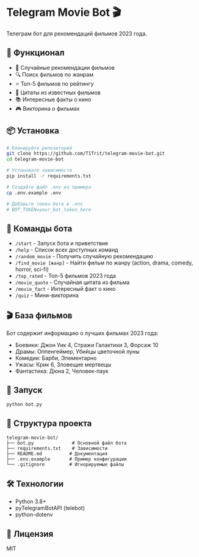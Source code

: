 # Telegram Movie Bot 🎬

Телеграм бот для рекомендаций фильмов 2023 года.

## 🚀 Функционал

- 🎲 Случайные рекомендации фильмов
- 🔍 Поиск фильмов по жанрам
- ⭐ Топ-5 фильмов по рейтингу
- 💬 Цитаты из известных фильмов
- 📚 Интересные факты о кино
- 🎮 Викторина о фильмах

## 📦 Установка

```bash
# Клонируйте репозиторий
git clone https://github.com/T1Trit/telegram-movie-bot.git
cd telegram-movie-bot

# Установите зависимости
pip install -r requirements.txt

# Создайте файл .env из примера
cp .env.example .env

# Добавьте токен бота в .env
# BOT_TOKEN=your_bot_token_here
```

## 🤖 Команды бота

- `/start` - Запуск бота и приветствие
- `/help` - Список всех доступных команд
- `/random_movie` - Получить случайную рекомендацию
- `/find_movie [жанр]` - Найти фильм по жанру (action, drama, comedy, horror, sci-fi)
- `/top_rated` - Топ-5 фильмов 2023 года
- `/movie_quote` - Случайная цитата из фильма
- `/movie_fact` - Интересный факт о кино
- `/quiz` - Мини-викторина

## 🎬 База фильмов

Бот содержит информацию о лучших фильмах 2023 года:
- Боевики: Джон Уик 4, Стражи Галактики 3, Форсаж 10
- Драмы: Оппенгеймер, Убийцы цветочной луны
- Комедии: Барби, Элементарно
- Ужасы: Крик 6, Зловещие мертвецы
- Фантастика: Дюна 2, Человек-паук

## 🔧 Запуск

```bash
python bot.py
```

## 📝 Структура проекта

```
telegram-movie-bot/
├── bot.py              # Основной файл бота
├── requirements.txt    # Зависимости
├── README.md          # Документация
├── .env.example       # Пример конфигурации
└── .gitignore         # Игнорируемые файлы
```

## 🛠 Технологии

- Python 3.8+
- pyTelegramBotAPI (telebot)
- python-dotenv

## 📄 Лицензия

MIT